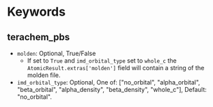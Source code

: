 # Keywords

## terachem_pbs

- `molden`: Optional, True/False
    - If set to `True` and `imd_orbital_type` set to `whole_c` the `AtomicResult.extras['molden']` field will contain a string of the molden file.
- `imd_orbital_type`: Optional, One of: ["no_orbital", "alpha_orbital", "beta_orbital", "alpha_density", "beta_density", "whole_c"], Default: "no_orbital".

